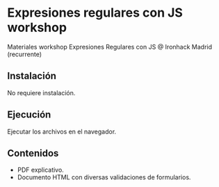 # Expresiones regulares con JS workshop

Materiales workshop Expresiones Regulares con JS @ Ironhack Madrid (recurrente)

## Instalación

No requiere instalación.

## Ejecución

Ejecutar los archivos en el navegador.

## Contenidos
- PDF explicativo.
- Documento HTML con diversas validaciones de formularios.
